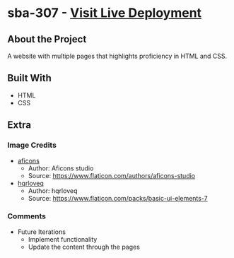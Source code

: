 # sba-307 - [Visit Live Deployment](https://dean-ferreira.github.io/sba-307/)

## About the Project

A website with multiple pages that highlights proficiency in HTML and CSS.

## Built With

- HTML
- CSS

## Extra

### Image Credits

- [aficons](./icons/aficons)
  - Author: Aficons studio
  - Source: https://www.flaticon.com/authors/aficons-studio
- [hqrloveq](./icons/hqrloveq)
  - Author: hqrloveq
  - Source: https://www.flaticon.com/packs/basic-ui-elements-7

### Comments

- Future Iterations
  - Implement functionality
  - Update the content through the pages

